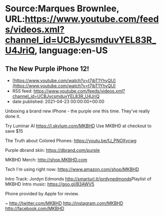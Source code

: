 # Source:Marques Brownlee, URL:https://www.youtube.com/feeds/videos.xml?channel_id=UCBJycsmduvYEL83R_U4JriQ, language:en-US

## The New Purple iPhone 12!
 - [https://www.youtube.com/watch?v=t7jbT1YhyQU](https://www.youtube.com/watch?v=t7jbT1YhyQU)
 - RSS feed: https://www.youtube.com/feeds/videos.xml?channel_id=UCBJycsmduvYEL83R_U4JriQ
 - date published: 2021-04-23 00:00:00+00:00

Unboxing a brand new iPhone - the purple one this time. They've really done it.

Try Luminar AI https://l.skylum.com/MKBHD
Use MKBHD at checkout to save $15

The Truth about Colored Phones: https://youtu.be/fJ_PNOXycwg

Purple dbrand skin: https://dbrand.com/purple

MKBHD Merch: http://shop.MKBHD.com

Tech I'm using right now: https://www.amazon.com/shop/MKBHD

Intro Track: Jordyn Edmonds http://smarturl.it/jordynedmonds​​​ 
Playlist of MKBHD Intro music: https://goo.gl/B3AWV5

Phone provided by Apple for review.

~
http://twitter.com/MKBHD
http://instagram.com/MKBHD
http://facebook.com/MKBHD

